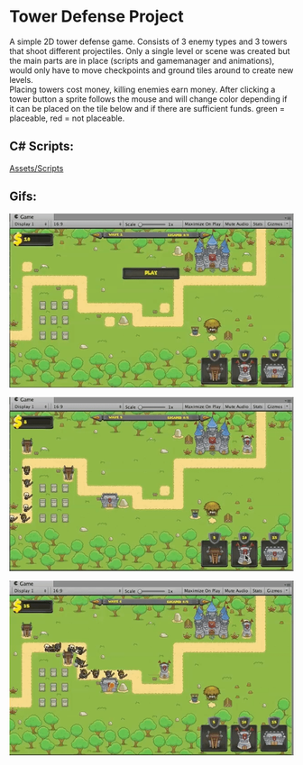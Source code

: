 # Tower Defense Project   

A simple 2D tower defense game. Consists of 3 enemy types and 3 towers that shoot different projectiles.
Only a single level or scene was created but the main parts are in place (scripts and gamemanager and animations), would only have to move checkpoints and ground tiles around to create new levels.  
Placing towers cost money, killing enemies earn money. After clicking a tower button a sprite follows the mouse and will change color depending if it can be placed on the tile below and if there are sufficient funds. green = placeable, red = not placeable.  


## C# Scripts:  
[Assets/Scripts](https://github.com/Brandon9721/Unity-Practice/tree/master/TowerDefenseProject/TowerDefense/Assets/Scripts)  

## Gifs:  

![](firstWaveTD.gif)  

![](MoreTowers.gif)  

![](ArrowTowerShooting.gif)
